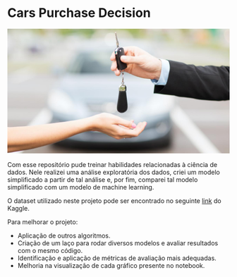 # Cars Purchase Decision
![Vendedor entregando a chave do carro para o comprador.](https://github.com/filipecarbonera/Cars_Purchase_Decision/blob/main/car_purchase_image.jpg "capa do projeto")

Com esse repositório pude treinar habilidades relacionadas à ciência de dados. Nele realizei uma análise exploratória dos dados, criei um modelo simplificado a partir de tal análise e, por fim, comparei tal modelo simplificado com um modelo de machine learning.

O dataset utilizado neste projeto pode ser encontrado no seguinte [link](https://www.kaggle.com/datasets/gabrielsantello/cars-purchase-decision-dataset) do Kaggle.

Para melhorar o projeto:
- Aplicação de outros algoritmos.
- Criação de um laço para rodar diversos modelos e avaliar resultados com o mesmo código.
- Identificação e aplicação de métricas de avaliação mais adequadas.
- Melhoria na visualização de cada gráfico presente no notebook.



